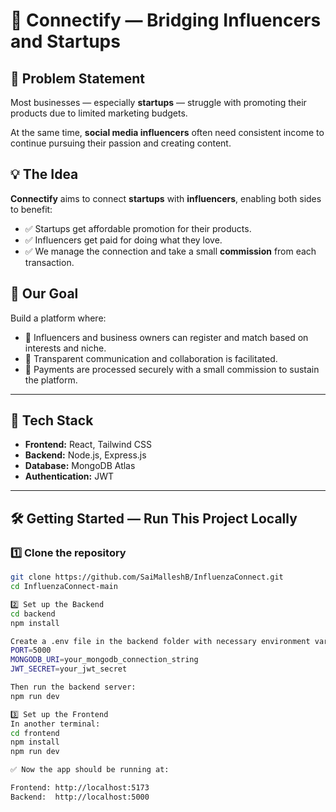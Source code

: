 # 🤝 Connectify — Bridging Influencers and Startups

## 🚀 Problem Statement

Most businesses — especially **startups** — struggle with promoting their products due to limited marketing budgets.

At the same time, **social media influencers** often need consistent income to continue pursuing their passion and creating content.

## 💡 The Idea

**Connectify** aims to connect **startups** with **influencers**, enabling both sides to benefit:

- ✅ Startups get affordable promotion for their products.
- ✅ Influencers get paid for doing what they love.
- ✅ We manage the connection and take a small **commission** from each transaction.

## 🔗 Our Goal

Build a platform where:
- 🤝 Influencers and business owners can register and match based on interests and niche.
- 💬 Transparent communication and collaboration is facilitated.
- 💸 Payments are processed securely with a small commission to sustain the platform.

---

## 📌 Tech Stack

- **Frontend:** React, Tailwind CSS
- **Backend:** Node.js, Express.js
- **Database:** MongoDB Atlas
- **Authentication:** JWT 

---

## 🛠️ Getting Started — Run This Project Locally

### 1️⃣ Clone the repository

```bash
git clone https://github.com/SaiMalleshB/InfluenzaConnect.git
cd InfluenzaConnect-main

2️⃣ Set up the Backend
cd backend
npm install

Create a .env file in the backend folder with necessary environment variables:
PORT=5000
MONGODB_URI=your_mongodb_connection_string
JWT_SECRET=your_jwt_secret

Then run the backend server:
npm run dev

3️⃣ Set up the Frontend
In another terminal:
cd frontend
npm install
npm run dev

✅ Now the app should be running at:

Frontend: http://localhost:5173
Backend:  http://localhost:5000
```